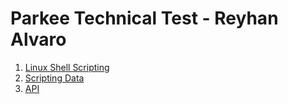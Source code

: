 # Parkee Technical Test - Reyhan Alvaro

1. [Linux Shell Scripting](https://github.com/reyhanalvr/parkee-technical-test/tree/master/SHELL_SCRIPT)
2. [Scripting Data](https://github.com/reyhanalvr/parkee-technical-test/tree/master/SCRIPTING_DATA)
3. [API](https://github.com/reyhanalvr/parkee-technical-test/tree/master/API)

